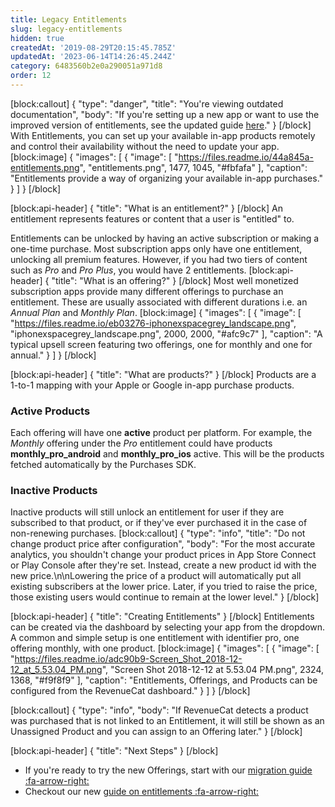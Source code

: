 ```yaml
---
title: Legacy Entitlements
slug: legacy-entitlements
hidden: true
createdAt: '2019-08-29T20:15:45.785Z'
updatedAt: '2023-06-14T14:26:45.244Z'
category: 6483560b2e0a290051a971d8
order: 12
---
```

[block:callout]
{
  "type": "danger",
  "title": "You're viewing outdated documentation",
  "body": "If you're setting up a new app or want to use the improved version of entitlements, see the updated guide [here](doc:entitlements)."
}
[/block]
With Entitlements, you can set up your available in-app products remotely and control their availability without the need to update your app.
[block:image]
{
  "images": [
    {
      "image": [
        "https://files.readme.io/44a845a-entitlements.png",
        "entitlements.png",
        1477,
        1045,
        "#fbfafa"
      ],
      "caption": "Entitlements provide a way of organizing your available in-app purchases."
    }
  ]
}
[/block]

[block:api-header]
{
  "title": "What is an entitlement?"
}
[/block]
An entitlement represents features or content that a user is "entitled" to. 

Entitlements can be unlocked by having an active subscription or making a one-time purchase. Most subscription apps only have one entitlement, unlocking all premium features. However, if you had two tiers of content such as *Pro* and *Pro Plus*, you would have 2 entitlements. 
[block:api-header]
{
  "title": "What is an offering?"
}
[/block]
Most well monetized subscription apps provide many different offerings to purchase an entitlement. These are usually associated with different durations i.e. an *Annual Plan* and *Monthly Plan*. 
[block:image]
{
  "images": [
    {
      "image": [
        "https://files.readme.io/eb03276-iphonexspacegrey_landscape.png",
        "iphonexspacegrey_landscape.png",
        2000,
        2000,
        "#afc9c7"
      ],
      "caption": "A typical upsell screen featuring two offerings, one for monthly and one for annual."
    }
  ]
}
[/block]

[block:api-header]
{
  "title": "What are products?"
}
[/block]
Products are a 1-to-1 mapping with your Apple or Google in-app purchase products.

### Active Products
Each offering will have one **active** product per platform. For example, the *Monthly* offering under the *Pro* entitlement could have products **monthly_pro_android** and **monthly_pro_ios** active. This will be the products fetched automatically by the Purchases SDK.

### Inactive Products
Inactive products will still unlock an entitlement for user if they are subscribed to that product, or if they've ever purchased it in the case of non-renewing purchases.
[block:callout]
{
  "type": "info",
  "title": "Do not change product price after configuration",
  "body": "For the most accurate analytics, you shouldn't change your product prices in App Store Connect or Play Console after they're set. Instead, create a new product id with the new price.\n\nLowering the price of a product will automatically put all existing subscribers at the lower price. Later, if you tried to raise the price, those existing users would continue to remain at the lower level."
}
[/block]

[block:api-header]
{
  "title": "Creating Entitlements"
}
[/block]
Entitlements can be created via the dashboard by selecting your app from the dropdown. A common and simple setup is one entitlement with identifier pro, one offering monthly, with one product.
[block:image]
{
  "images": [
    {
      "image": [
        "https://files.readme.io/adc90b9-Screen_Shot_2018-12-12_at_5.53.04_PM.png",
        "Screen Shot 2018-12-12 at 5.53.04 PM.png",
        2324,
        1368,
        "#f9f8f9"
      ],
      "caption": "Entitlements, Offerings, and Products can be configured from the RevenueCat dashboard."
    }
  ]
}
[/block]

[block:callout]
{
  "type": "info",
  "body": "If RevenueCat detects a product was purchased that is not linked to an Entitlement, it will still be shown as an Unassigned Product and you can assign to an Offering later."
}
[/block]

[block:api-header]
{
  "title": "Next Steps"
}
[/block]
* If you're ready to try the new Offerings, start with our [migration guide :fa-arrow-right: ](doc:offerings-migration)
* Checkout our new [guide on entitlements :fa-arrow-right: ](doc:entitlements)